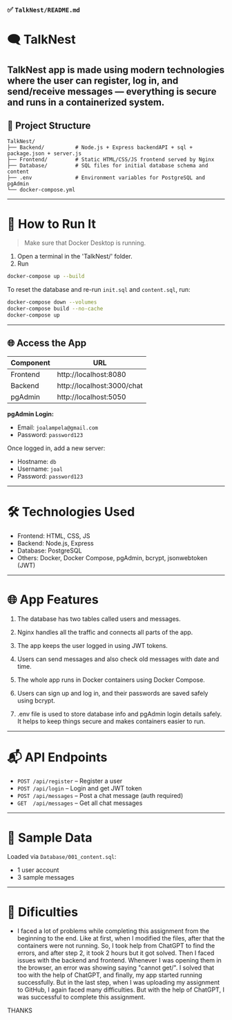### ✅ `TalkNest/README.md`

# 🗨️ TalkNest

TalkNest app is made using modern technologies where the user can register, log in, and send/receive messages — everything is secure and runs in a containerized system.
---

## 🧱 Project Structure

```
TalkNest/
├── Backend/          # Node.js + Express backendAPI + sql + package.json + server.js
├── Frontend/         # Static HTML/CSS/JS frontend served by Nginx
├── Database/         # SQL files for initial database schema and content
├── .env              # Environment variables for PostgreSQL and pgAdmin
└── docker-compose.yml
```

---

# 🚀 How to Run It

> Make sure that Docker Desktop is running.
1. Open a terminal in the 'TalkNest/' folder.
2. Run
```bash
docker-compose up --build
```

To reset the database and re-run `init.sql` and `content.sql`, run:

```bash
docker-compose down --volumes
docker-compose build --no-cache
docker-compose up
```

---

## 🌐 Access the App

| Component | URL                       |
|----------|----------------------------|
| Frontend | http://localhost:8080      |
| Backend  | http://localhost:3000/chat |
| pgAdmin  | http://localhost:5050      |
**pgAdmin Login:**

- Email: `joalampela@gmail.com`
- Password: `password123`

Once logged in, add a new server:
- Hostname: `db`
- Username: `joal`
- Password: `password123`

---
# 🛠️ Technologies Used 

- Frontend: HTML, CSS, JS  
- Backend: Node.js, Express  
- Database: PostgreSQL  
- Others: Docker, Docker Compose, pgAdmin, bcrypt, jsonwebtoken (JWT)

---

# 🌐 App Features

1. The database has two tables called users and messages.


2. Nginx handles all the traffic and connects all parts of the app.


3. The app keeps the user logged in using JWT tokens.


4. Users can send messages and also check old messages with date and time.


5. The whole app runs in Docker containers using Docker Compose.


6. Users can sign up and log in, and their passwords are saved safely using bcrypt.

7. .env file is used to store database info and pgAdmin login details safely.
It helps to keep things secure and makes containers easier to run.

---


# 📬 API Endpoints

- `POST /api/register` – Register a user
- `POST /api/login` – Login and get JWT token
- `POST /api/messages` – Post a chat message (auth required)
- `GET  /api/messages` – Get all chat messages

---

# 🧪 Sample Data

Loaded via `Database/001_content.sql`:
- 1 user account
- 3 sample messages

---
# 👾 Dificulties
- I faced a lot of problems while completing this assignment from the beginning to the end. Like at first, when I modified the files, after that the containers were not running. So, I took help from ChatGPT to find the errors, and after step 2, it took 2 hours but it got solved. Then I faced issues with the backend and frontend. Whenever I was opening them in the browser, an error was showing saying "cannot get/". I solved that too with the help of ChatGPT, and finally, my app started running successfully. But in the last step, when I was uploading my assignment to GitHub, I again faced many difficulties. But with the help of ChatGPT, I was successful to complete this assignment.


THANKS 
